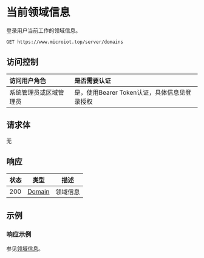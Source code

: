 # 当前领域信息

登录用户当前工作的领域信息。

``` HTTP
GET https://www.microiot.top/server/domains
```

## 访问控制

| 访问用户角色           | 是否需要认证                                 |
| :--------------------- | :------------------------------------------- |
| 系统管理员或区域管理员 | 是，使用Bearer Token认证，具体信息见登录授权 |

## 请求体

无

## 响应

| 状态 | 类型          | 描述           |
| ---- | ------------- | -------------- |
| 200  | [Domain](adddomain.md#domain) | 领域信息 |



## 示例

### 响应示例

参见[领域信息](adddomain.md#_7)。


